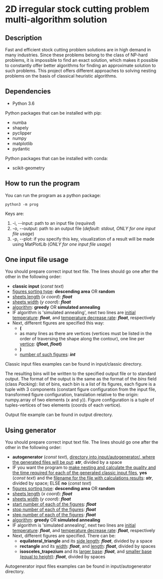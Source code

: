 # 2D irregular stock cutting problem multi-algorithm solution

## Description

Fast and efficient stock cutting problem solutions are in high demand in many industries. Since these problems belong to the class of NP-hard problems, it is impossible to find an exact solution, which makes it possible to constantly offer better algorithms for finding an approximate solution to such problems. This project offers different approaches to solving nesting problems on the basis of classical heuristic algorithms.

## Dependencies

- Python 3.6

Python packages that can be installed with pip:

- numba
- shapely
- pyclipper
- numpy
- matplotlib
- pydantic

Python packages that can be installed with conda:

- scikit-geometry

## How to run the program

You can run the program as a python package:
```
python3 -m prog
```

Keys are:

1. -i, --input: path to an input file (*required*)
2. -o, --output: path to an output file (*default: stdout, ONLY for one input file usage*)
3. -p, --plot: if you specify this key, visualization of a result will be made using MatPlotLib (*ONLY for one input file usage*)

## One input file usage

You should prepare correct input text file. The lines should go one after the other in the following order:

- **classic input** (*const text*)
- <ins>figures sorting type</ins>: **descending area** OR **random**
- <ins>sheets length</ins> (*x coord*): ***float***
- <ins>sheets width</ins> (*y coord*): ***float***
- <ins>algorithm</ins>: **greedy** OR **simulated annealing**
- IF algorithm is 'simulated annealing', next two lines are <ins>initial temperature</ins>: ***float***, and <ins>temperature decrease rate</ins>: ***float***, respectively
- Next, different figures are specified this way:
  - **(**
  - as many lines as there are vertices (vertices must be listed in the order of traversing the shape along the contour), one line per <ins>vertice</ins>: **(***float***, ***float***)**
  - **)**
  - <ins>number of such figures</ins>: ***int***

Classic input files examples can be found in input/classic directory.

The resulting bins will be written to the specified output file or to standard output. The format of the output is the same as the format of the *bins* field (class *Packing*): list of bins, each bin is a list of its figures, each figure is a tuple with 3 components (constant figure configuration from the input file, transformed figure configuration, translation relative to the origin: numpy.array of two elements (x and y)). Figure configuration is a tuple of tuples-vertices of two elements (coords of each vertice).

Output file example can be found in output directory.

## Using generator

You should prepare correct input text file. The lines should go one after the other in the following order:

- **autogenerator** (*const text*), <ins>directory into input/autogenerator/, where the generated files will be put</ins>: ***str***, divided by a space
- IF you want the program to <ins>make nesting and calculate the quality and the time required for each of the generated classic input files</ins>, **yes** (*const text*) and the <ins>filename for the file with calculations results</ins>: ***str***, divided by space; ELSE **no** (*const text*)
- <ins>figures sorting type</ins>: **descending area** OR **random**
- <ins>sheets length</ins> (*x coord*): ***float***
- <ins>sheets width</ins> (*y coord*): ***float***
- <ins>start number of each of the figures</ins>: ***float***
- <ins>stop number of each of the figures</ins>: ***float***
- <ins>step number of each of the figures</ins>: ***float***
- <ins>algorithm</ins>: **greedy** OR **simulated annealing**
- IF algorithm is 'simulated annealing', next two lines are <ins>initial temperature</ins>: ***float***, and <ins>temperature decrease rate</ins>: ***float***, respectively
- Next, different figures are specified. There can be:
  - **equilateral_triangle** and its <ins>side length</ins>: ***float***, divided by a space
  - **rectangle** and its <ins>width</ins>: ***float***, and <ins>length</ins>: ***float***, divided by spaces
  - **isosceles_trapezium** and its <ins>larger base</ins>: ***float***, and <ins>smaller base (equal to height)</ins>: ***float***, divided by spaces

Autogenerator input files examples can be found in input/autogenerator directory.
